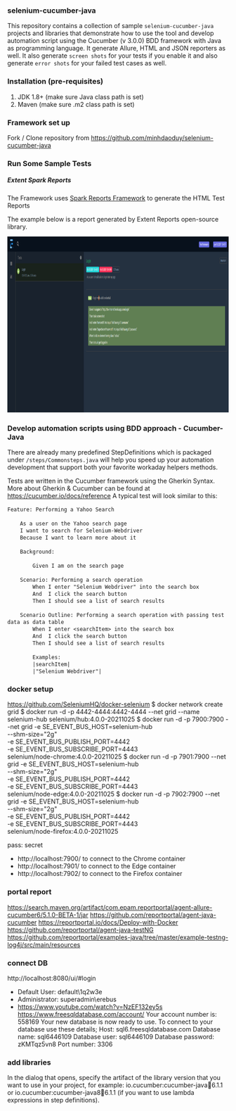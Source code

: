 ### selenium-cucumber-java

This repository contains a collection of sample `selenium-cucumber-java` projects and libraries that demonstrate how to
use the tool and develop automation script using the Cucumber (v 3.0.0) BDD framework with Java as programming language.
It generate Allure, HTML and JSON reporters as well. It also generate `screen shots` for your tests if you enable it and
also generate `error shots` for your failed test cases as well.

### Installation (pre-requisites)

1. JDK 1.8+ (make sure Java class path is set)
2. Maven (make sure .m2 class path is set)


### Framework set up

Fork / Clone repository from https://github.com/minhdaoduy/selenium-cucumber-java

### Run Some Sample Tests



##### Extent Spark Reports

The Framework uses [Spark Reports Framework](http://www.extentreports.com/docs/versions/4/java/spark-reporter.html) to
generate the HTML Test Reports

The example below is a report generated by Extent Reports open-source library.

<img src="https://github.com/amiya-pattnaik/selenium-cucumber-java/blob/master/src/main/resources/demo/demo.png" height="400px" width="600"/>

### Develop automation scripts using BDD approach - Cucumber-Java

There are already many predefined StepDefinitions which is packaged under `/steps/Commonsteps.java` will help you speed
up your automation development that support both your favorite workaday helpers methods.

Tests are written in the Cucumber framework using the Gherkin Syntax. More about Gherkin & Cucumber can be found
at https://cucumber.io/docs/reference A typical test will look similar to this:

```
Feature: Performing a Yahoo Search

    As a user on the Yahoo search page
    I want to search for Selenium-Webdriver
    Because I want to learn more about it

    Background:

        Given I am on the search page

    Scenario: Performing a search operation
        When I enter "Selenium Webdriver" into the search box
        And  I click the search button
        Then I should see a list of search results

    Scenario Outline: Performing a search operation with passing test data as data table
        When I enter <searchItem> into the search box
        And  I click the search button
        Then I should see a list of search results

        Examples:
        |searchItem|
        |"Selenium Webdriver"|
```


### docker setup
https://github.com/SeleniumHQ/docker-selenium
$ docker network create grid
$ docker run -d -p 4442-4444:4442-4444 --net grid --name selenium-hub selenium/hub:4.0.0-20211025
$ docker run -d -p 7900:7900 --net grid -e SE_EVENT_BUS_HOST=selenium-hub \
--shm-size="2g" \
-e SE_EVENT_BUS_PUBLISH_PORT=4442 \
-e SE_EVENT_BUS_SUBSCRIBE_PORT=4443 \
selenium/node-chrome:4.0.0-20211025
$ docker run -d -p 7901:7900 --net grid -e SE_EVENT_BUS_HOST=selenium-hub \
--shm-size="2g" \
-e SE_EVENT_BUS_PUBLISH_PORT=4442 \
-e SE_EVENT_BUS_SUBSCRIBE_PORT=4443 \
selenium/node-edge:4.0.0-20211025
$ docker run -d -p 7902:7900 --net grid -e SE_EVENT_BUS_HOST=selenium-hub \
--shm-size="2g" \
-e SE_EVENT_BUS_PUBLISH_PORT=4442 \
-e SE_EVENT_BUS_SUBSCRIBE_PORT=4443 \
selenium/node-firefox:4.0.0-20211025

pass: secret

* http://localhost:7900/ to connect to the Chrome container
* http://localhost:7901/ to connect to the Edge container
* http://localhost:7902/ to connect to the Firefox container

### portal report
https://search.maven.org/artifact/com.epam.reportportal/agent-allure-cucumber6/5.1.0-BETA-1/jar
https://github.com/reportportal/agent-java-cucumber
https://reportportal.io/docs/Deploy-with-Docker
https://github.com/reportportal/agent-java-testNG
https://github.com/reportportal/examples-java/tree/master/example-testng-log4j/src/main/resources
### connect DB
http://localhost:8080/ui/#login
* Default User: default\1q2w3e
* Administrator: superadmin\erebus
* https://www.youtube.com/watch?v=NzEF132ey5s
  https://www.freesqldatabase.com/account/
  Your account number is: 558169
  Your new database is now ready to use.
  To connect to your database use these details;
  Host: sql6.freesqldatabase.com Database name: sql6446109 Database user: sql6446109 Database password: zKMTqz5vn8 Port number: 3306
### add libraries
In the dialog that opens, specify the artifact of the library version that you want to use in your project, for example: io.cucumber:cucumber-java:jar:6.1.1 or io.cucumber:cucumber-java8:jar:6.1.1 (if you want to use lambda expressions in step definitions).
